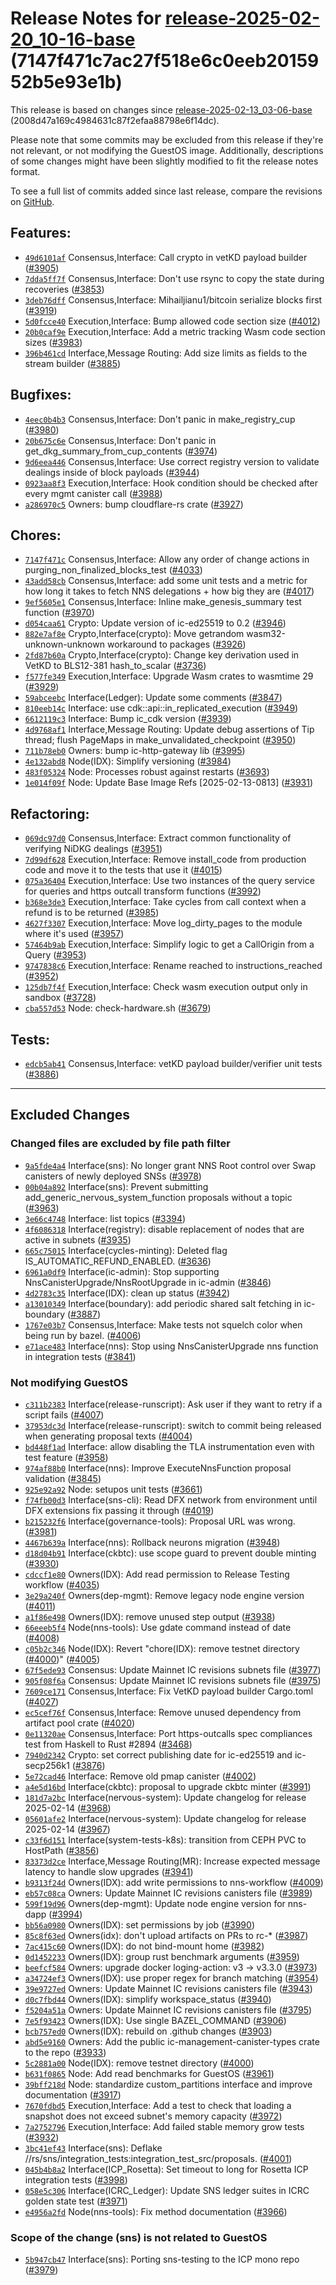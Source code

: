 Release Notes for [**release-2025-02-20\_10-16-base**](https://github.com/dfinity/ic/tree/release-2025-02-20_10-16-base) (7147f471c7ac27f518e6c0eeb2015952b5e93e1b)
===================================================================================================================================================================

This release is based on changes since [release-2025-02-13\_03-06-base](https://dashboard.internetcomputer.org/release/2008d47a169c4984631c87f2efaa88798e6f14dc) (2008d47a169c4984631c87f2efaa88798e6f14dc).

Please note that some commits may be excluded from this release if they're not relevant, or not modifying the GuestOS image. Additionally, descriptions of some changes might have been slightly modified to fit the release notes format.

To see a full list of commits added since last release, compare the revisions on [GitHub](https://github.com/dfinity/ic/compare/release-2025-02-13_03-06-base...release-2025-02-20_10-16-base).

Features:
---------

* [`49d6101af`](https://github.com/dfinity/ic/commit/49d6101af) Consensus,Interface: Call crypto in vetKD payload builder ([#3905](https://github.com/dfinity/ic/pull/3905))
* [`7dda5ff7f`](https://github.com/dfinity/ic/commit/7dda5ff7f) Consensus,Interface: Don't use rsync to copy the state during recoveries ([#3853](https://github.com/dfinity/ic/pull/3853))
* [`3deb76dff`](https://github.com/dfinity/ic/commit/3deb76dff) Consensus,Interface: Mihailjianu1/bitcoin serialize blocks first ([#3919](https://github.com/dfinity/ic/pull/3919))
* [`5d0fcce40`](https://github.com/dfinity/ic/commit/5d0fcce40) Execution,Interface: Bump allowed code section size ([#4012](https://github.com/dfinity/ic/pull/4012))
* [`20b0caf9e`](https://github.com/dfinity/ic/commit/20b0caf9e) Execution,Interface: Add a metric tracking Wasm code section sizes ([#3983](https://github.com/dfinity/ic/pull/3983))
* [`396b461cd`](https://github.com/dfinity/ic/commit/396b461cd) Interface,Message Routing: Add size limits as fields to the stream builder ([#3885](https://github.com/dfinity/ic/pull/3885))

Bugfixes:
---------

* [`4eec0b4b3`](https://github.com/dfinity/ic/commit/4eec0b4b3) Consensus,Interface: Don't panic in make\_registry\_cup ([#3980](https://github.com/dfinity/ic/pull/3980))
* [`20b675c6e`](https://github.com/dfinity/ic/commit/20b675c6e) Consensus,Interface: Don't panic in get\_dkg\_summary\_from\_cup\_contents ([#3974](https://github.com/dfinity/ic/pull/3974))
* [`9d6eea446`](https://github.com/dfinity/ic/commit/9d6eea446) Consensus,Interface: Use correct registry version to validate dealings inside of block payloads ([#3944](https://github.com/dfinity/ic/pull/3944))
* [`0923aa8f3`](https://github.com/dfinity/ic/commit/0923aa8f3) Execution,Interface: Hook condition should be checked after every mgmt canister call ([#3988](https://github.com/dfinity/ic/pull/3988))
* [`a286970c5`](https://github.com/dfinity/ic/commit/a286970c5) Owners: bump cloudflare-rs crate ([#3927](https://github.com/dfinity/ic/pull/3927))

Chores:
-------

* [`7147f471c`](https://github.com/dfinity/ic/commit/7147f471c) Consensus,Interface: Allow any order of change actions in purging\_non\_finalized\_blocks\_test ([#4033](https://github.com/dfinity/ic/pull/4033))
* [`43add58cb`](https://github.com/dfinity/ic/commit/43add58cb) Consensus,Interface: add some unit tests and a metric for how long it takes to fetch NNS delegations + how big they are ([#4017](https://github.com/dfinity/ic/pull/4017))
* [`9ef5605e1`](https://github.com/dfinity/ic/commit/9ef5605e1) Consensus,Interface: Inline make\_genesis\_summary test function ([#3970](https://github.com/dfinity/ic/pull/3970))
* [`d054caa61`](https://github.com/dfinity/ic/commit/d054caa61) Crypto: Update version of ic-ed25519 to 0.2 ([#3946](https://github.com/dfinity/ic/pull/3946))
* [`882e7af8e`](https://github.com/dfinity/ic/commit/882e7af8e) Crypto,Interface(crypto): Move getrandom wasm32-unknown-unknown workaround to packages ([#3926](https://github.com/dfinity/ic/pull/3926))
* [`2fd87b60a`](https://github.com/dfinity/ic/commit/2fd87b60a) Crypto,Interface(crypto): Change key derivation used in VetKD to BLS12-381 hash\_to\_scalar ([#3736](https://github.com/dfinity/ic/pull/3736))
* [`f577fe349`](https://github.com/dfinity/ic/commit/f577fe349) Execution,Interface: Upgrade Wasm crates to wasmtime 29 ([#3929](https://github.com/dfinity/ic/pull/3929))
* [`59abceebc`](https://github.com/dfinity/ic/commit/59abceebc) Interface(Ledger): Update some comments ([#3847](https://github.com/dfinity/ic/pull/3847))
* [`810eeb14c`](https://github.com/dfinity/ic/commit/810eeb14c) Interface: use cdk::api::in\_replicated\_execution ([#3949](https://github.com/dfinity/ic/pull/3949))
* [`6612119c3`](https://github.com/dfinity/ic/commit/6612119c3) Interface: Bump ic\_cdk version ([#3939](https://github.com/dfinity/ic/pull/3939))
* [`4d9768af1`](https://github.com/dfinity/ic/commit/4d9768af1) Interface,Message Routing: Update debug assertions of Tip thread; flush PageMaps in make\_unvalidated\_checkpoint ([#3950](https://github.com/dfinity/ic/pull/3950))
* [`711b78eb0`](https://github.com/dfinity/ic/commit/711b78eb0) Owners: bump ic-http-gateway lib ([#3995](https://github.com/dfinity/ic/pull/3995))
* [`4e132abd8`](https://github.com/dfinity/ic/commit/4e132abd8) Node(IDX): Simplify versioning ([#3984](https://github.com/dfinity/ic/pull/3984))
* [`483f05324`](https://github.com/dfinity/ic/commit/483f05324) Node: Processes robust against restarts ([#3693](https://github.com/dfinity/ic/pull/3693))
* [`1e014f09f`](https://github.com/dfinity/ic/commit/1e014f09f) Node: Update Base Image Refs [2025-02-13-0813] ([#3931](https://github.com/dfinity/ic/pull/3931))

Refactoring:
------------

* [`069dc97d0`](https://github.com/dfinity/ic/commit/069dc97d0) Consensus,Interface: Extract common functionality of verifying NiDKG dealings ([#3951](https://github.com/dfinity/ic/pull/3951))
* [`7d99df628`](https://github.com/dfinity/ic/commit/7d99df628) Execution,Interface: Remove install\_code from production code and move it to the tests that use it ([#4015](https://github.com/dfinity/ic/pull/4015))
* [`075a36404`](https://github.com/dfinity/ic/commit/075a36404) Execution,Interface: Use two instances of the query service for queries and https outcall transform functions ([#3992](https://github.com/dfinity/ic/pull/3992))
* [`b368e3de3`](https://github.com/dfinity/ic/commit/b368e3de3) Execution,Interface: Take cycles from call context when a refund is to be returned ([#3985](https://github.com/dfinity/ic/pull/3985))
* [`4627f3307`](https://github.com/dfinity/ic/commit/4627f3307) Execution,Interface: Move log\_dirty\_pages to the module where it's used ([#3957](https://github.com/dfinity/ic/pull/3957))
* [`57464b9ab`](https://github.com/dfinity/ic/commit/57464b9ab) Execution,Interface: Simplify logic to get a CallOrigin from a Query ([#3953](https://github.com/dfinity/ic/pull/3953))
* [`9747838c6`](https://github.com/dfinity/ic/commit/9747838c6) Execution,Interface: Rename reached to instructions\_reached ([#3952](https://github.com/dfinity/ic/pull/3952))
* [`125db7f4f`](https://github.com/dfinity/ic/commit/125db7f4f) Execution,Interface: Check wasm execution output only in sandbox ([#3728](https://github.com/dfinity/ic/pull/3728))
* [`cba557d53`](https://github.com/dfinity/ic/commit/cba557d53) Node: check-hardware.sh ([#3679](https://github.com/dfinity/ic/pull/3679))

Tests:
------

* [`edcb5ab41`](https://github.com/dfinity/ic/commit/edcb5ab41) Consensus,Interface: vetKD payload builder/verifier unit tests ([#3886](https://github.com/dfinity/ic/pull/3886))

-------------------------------------------

## Excluded Changes

### Changed files are excluded by file path filter
* [`9a5fde4a4`](https://github.com/dfinity/ic/commit/9a5fde4a4) Interface(sns): No longer grant NNS Root control over Swap canisters of newly deployed SNSs ([#3978](https://github.com/dfinity/ic/pull/3978))
* [`00b04a892`](https://github.com/dfinity/ic/commit/00b04a892) Interface(sns): Prevent submitting add\_generic\_nervous\_system\_function proposals without a topic ([#3963](https://github.com/dfinity/ic/pull/3963))
* [`3e66c4748`](https://github.com/dfinity/ic/commit/3e66c4748) Interface: list topics ([#3394](https://github.com/dfinity/ic/pull/3394))
* [`4f6086318`](https://github.com/dfinity/ic/commit/4f6086318) Interface(registry): disable replacement of nodes that are active in subnets ([#3935](https://github.com/dfinity/ic/pull/3935))
* [`665c75015`](https://github.com/dfinity/ic/commit/665c75015) Interface(cycles-minting): Deleted flag IS\_AUTOMATIC\_REFUND\_ENABLED. ([#3636](https://github.com/dfinity/ic/pull/3636))
* [`6961a0df9`](https://github.com/dfinity/ic/commit/6961a0df9) Interface(ic-admin): Stop supporting NnsCanisterUpgrade/NnsRootUpgrade in ic-admin ([#3846](https://github.com/dfinity/ic/pull/3846))
* [`4d2783c35`](https://github.com/dfinity/ic/commit/4d2783c35) Interface(IDX): clean up status ([#3942](https://github.com/dfinity/ic/pull/3942))
* [`a13010349`](https://github.com/dfinity/ic/commit/a13010349) Interface(boundary): add periodic shared salt fetching in ic-boundary ([#3887](https://github.com/dfinity/ic/pull/3887))
* [`1767e03b7`](https://github.com/dfinity/ic/commit/1767e03b7) Consensus,Interface: Make tests not squelch color when being run by bazel. ([#4006](https://github.com/dfinity/ic/pull/4006))
* [`e71ace483`](https://github.com/dfinity/ic/commit/e71ace483) Interface(nns): Stop using NnsCanisterUpgrade nns function in integration tests ([#3841](https://github.com/dfinity/ic/pull/3841))

### Not modifying GuestOS
* [`c311b2383`](https://github.com/dfinity/ic/commit/c311b2383) Interface(release-runscript): Ask user if they want to retry if a script fails ([#4007](https://github.com/dfinity/ic/pull/4007))
* [`37953dc3d`](https://github.com/dfinity/ic/commit/37953dc3d) Interface(release-runscript): switch to commit being released when generating proposal texts ([#4004](https://github.com/dfinity/ic/pull/4004))
* [`bd448f1ad`](https://github.com/dfinity/ic/commit/bd448f1ad) Interface: allow disabling the TLA instrumentation even with test feature ([#3958](https://github.com/dfinity/ic/pull/3958))
* [`974af88b0`](https://github.com/dfinity/ic/commit/974af88b0) Interface(nns): Improve ExecuteNnsFunction proposal validation ([#3845](https://github.com/dfinity/ic/pull/3845))
* [`925e92a92`](https://github.com/dfinity/ic/commit/925e92a92) Node: setupos unit tests ([#3661](https://github.com/dfinity/ic/pull/3661))
* [`f74fb00d3`](https://github.com/dfinity/ic/commit/f74fb00d3) Interface(sns-cli): Read DFX network from environment until DFX extensions fix passing it through ([#4019](https://github.com/dfinity/ic/pull/4019))
* [`b215232f6`](https://github.com/dfinity/ic/commit/b215232f6) Interface(governance-tools): Proposal URL was wrong. ([#3981](https://github.com/dfinity/ic/pull/3981))
* [`4467b639a`](https://github.com/dfinity/ic/commit/4467b639a) Interface(nns): Rollback neurons migration ([#3948](https://github.com/dfinity/ic/pull/3948))
* [`d18d04b91`](https://github.com/dfinity/ic/commit/d18d04b91) Interface(ckbtc): use scope guard to prevent double minting ([#3930](https://github.com/dfinity/ic/pull/3930))
* [`cdccf1e80`](https://github.com/dfinity/ic/commit/cdccf1e80) Owners(IDX): Add read permission to Release Testing workflow ([#4035](https://github.com/dfinity/ic/pull/4035))
* [`3e29a240f`](https://github.com/dfinity/ic/commit/3e29a240f) Owners(dep-mgmt): Remove legacy node engine version ([#4011](https://github.com/dfinity/ic/pull/4011))
* [`a1f86e498`](https://github.com/dfinity/ic/commit/a1f86e498) Owners(IDX): remove unused step output ([#3938](https://github.com/dfinity/ic/pull/3938))
* [`66eeeb5f4`](https://github.com/dfinity/ic/commit/66eeeb5f4) Node(nns-tools): Use gdate command instead of date ([#4008](https://github.com/dfinity/ic/pull/4008))
* [`c05b2c346`](https://github.com/dfinity/ic/commit/c05b2c346) Node(IDX): Revert "chore(IDX): remove testnet directory ([#4000](https://github.com/dfinity/ic/pull/4000))" ([#4005](https://github.com/dfinity/ic/pull/4005))
* [`67f5ede93`](https://github.com/dfinity/ic/commit/67f5ede93) Consensus: Update Mainnet IC revisions subnets file ([#3977](https://github.com/dfinity/ic/pull/3977))
* [`905f08f6a`](https://github.com/dfinity/ic/commit/905f08f6a) Consensus: Update Mainnet IC revisions subnets file ([#3975](https://github.com/dfinity/ic/pull/3975))
* [`7609ce171`](https://github.com/dfinity/ic/commit/7609ce171) Consensus,Interface: Fix VetKD payload builder Cargo.toml ([#4027](https://github.com/dfinity/ic/pull/4027))
* [`ec5cef76f`](https://github.com/dfinity/ic/commit/ec5cef76f) Consensus,Interface: Remove unused dependency from artifact pool crate ([#4020](https://github.com/dfinity/ic/pull/4020))
* [`0e11320ae`](https://github.com/dfinity/ic/commit/0e11320ae) Consensus,Interface: Port https-outcalls spec compliances test from Haskell to Rust #2894 ([#3468](https://github.com/dfinity/ic/pull/3468))
* [`7940d2342`](https://github.com/dfinity/ic/commit/7940d2342) Crypto: set correct publishing date for ic-ed25519 and ic-secp256k1 ([#3876](https://github.com/dfinity/ic/pull/3876))
* [`5e72cad46`](https://github.com/dfinity/ic/commit/5e72cad46) Interface: Remove old pmap canister ([#4002](https://github.com/dfinity/ic/pull/4002))
* [`a4e5d16bd`](https://github.com/dfinity/ic/commit/a4e5d16bd) Interface(ckbtc): proposal to upgrade ckbtc minter ([#3991](https://github.com/dfinity/ic/pull/3991))
* [`181d7a2bc`](https://github.com/dfinity/ic/commit/181d7a2bc) Interface(nervous-system): Update changelog for release 2025-02-14 ([#3968](https://github.com/dfinity/ic/pull/3968))
* [`05601afe2`](https://github.com/dfinity/ic/commit/05601afe2) Interface(nervous-system): Update changelog for release 2025-02-14 ([#3967](https://github.com/dfinity/ic/pull/3967))
* [`c33f6d151`](https://github.com/dfinity/ic/commit/c33f6d151) Interface(system-tests-k8s): transition from CEPH PVC to HostPath ([#3856](https://github.com/dfinity/ic/pull/3856))
* [`83373d2ce`](https://github.com/dfinity/ic/commit/83373d2ce) Interface,Message Routing(MR): Increase expected message latency to handle slow upgrades ([#3941](https://github.com/dfinity/ic/pull/3941))
* [`b9313f24d`](https://github.com/dfinity/ic/commit/b9313f24d) Owners(IDX): add write permissions to nns-workflow ([#4009](https://github.com/dfinity/ic/pull/4009))
* [`eb57c08ca`](https://github.com/dfinity/ic/commit/eb57c08ca) Owners: Update Mainnet IC revisions canisters file ([#3989](https://github.com/dfinity/ic/pull/3989))
* [`599f19d96`](https://github.com/dfinity/ic/commit/599f19d96) Owners(dep-mgmt): Update node engine version for nns-dapp ([#3994](https://github.com/dfinity/ic/pull/3994))
* [`bb56a0980`](https://github.com/dfinity/ic/commit/bb56a0980) Owners(IDX): set permissions by job ([#3990](https://github.com/dfinity/ic/pull/3990))
* [`85c8f63ed`](https://github.com/dfinity/ic/commit/85c8f63ed) Owners(idx): don't upload artifacts on PRs to rc-\* ([#3987](https://github.com/dfinity/ic/pull/3987))
* [`7ac415c60`](https://github.com/dfinity/ic/commit/7ac415c60) Owners(IDX): do not bind-mount home ([#3982](https://github.com/dfinity/ic/pull/3982))
* [`0d1452233`](https://github.com/dfinity/ic/commit/0d1452233) Owners(IDX): group rust benchmark arguments ([#3959](https://github.com/dfinity/ic/pull/3959))
* [`beefcf584`](https://github.com/dfinity/ic/commit/beefcf584) Owners: upgrade docker loging-action: v3 -> v3.3.0 ([#3973](https://github.com/dfinity/ic/pull/3973))
* [`a34724ef3`](https://github.com/dfinity/ic/commit/a34724ef3) Owners(IDX): use proper regex for branch matching ([#3954](https://github.com/dfinity/ic/pull/3954))
* [`39e9727ed`](https://github.com/dfinity/ic/commit/39e9727ed) Owners: Update Mainnet IC revisions canisters file ([#3943](https://github.com/dfinity/ic/pull/3943))
* [`d0c7fbd44`](https://github.com/dfinity/ic/commit/d0c7fbd44) Owners(IDX): simplify workspace\_status ([#3940](https://github.com/dfinity/ic/pull/3940))
* [`f5204a51a`](https://github.com/dfinity/ic/commit/f5204a51a) Owners: Update Mainnet IC revisions canisters file ([#3795](https://github.com/dfinity/ic/pull/3795))
* [`7e5f93423`](https://github.com/dfinity/ic/commit/7e5f93423) Owners(IDX): Use single BAZEL\_COMMAND ([#3906](https://github.com/dfinity/ic/pull/3906))
* [`bcb757ed0`](https://github.com/dfinity/ic/commit/bcb757ed0) Owners(IDX): rebuild on .github changes ([#3903](https://github.com/dfinity/ic/pull/3903))
* [`abd5e9160`](https://github.com/dfinity/ic/commit/abd5e9160) Owners: Add the public ic-management-canister-types crate to the repo ([#3933](https://github.com/dfinity/ic/pull/3933))
* [`5c2881a00`](https://github.com/dfinity/ic/commit/5c2881a00) Node(IDX): remove testnet directory ([#4000](https://github.com/dfinity/ic/pull/4000))
* [`b631f0865`](https://github.com/dfinity/ic/commit/b631f0865) Node: Add read benchmarks for GuestOS ([#3961](https://github.com/dfinity/ic/pull/3961))
* [`39bff218d`](https://github.com/dfinity/ic/commit/39bff218d) Node: standardize custom\_partitions interface and improve documentation ([#3917](https://github.com/dfinity/ic/pull/3917))
* [`7670fdbd5`](https://github.com/dfinity/ic/commit/7670fdbd5) Execution,Interface: Add a test to check that loading a snapshot does not exceed subnet's memory capacity ([#3972](https://github.com/dfinity/ic/pull/3972))
* [`7a2752796`](https://github.com/dfinity/ic/commit/7a2752796) Execution,Interface: Add failed stable memory grow tests ([#3932](https://github.com/dfinity/ic/pull/3932))
* [`3bc41ef43`](https://github.com/dfinity/ic/commit/3bc41ef43) Interface(sns): Deflake //rs/sns/integration\_tests:integration\_test\_src/proposals. ([#4001](https://github.com/dfinity/ic/pull/4001))
* [`045b4b8a2`](https://github.com/dfinity/ic/commit/045b4b8a2) Interface(ICP\_Rosetta): Set timeout to long for Rosetta ICP integration tests ([#3998](https://github.com/dfinity/ic/pull/3998))
* [`058e5c306`](https://github.com/dfinity/ic/commit/058e5c306) Interface(ICRC\_Ledger): Update SNS ledger suites in ICRC golden state test ([#3971](https://github.com/dfinity/ic/pull/3971))
* [`e4956a2fd`](https://github.com/dfinity/ic/commit/e4956a2fd) Node(nns-tools): Fix method documentation ([#3966](https://github.com/dfinity/ic/pull/3966))

### Scope of the change (sns) is not related to GuestOS
* [`5b947cb47`](https://github.com/dfinity/ic/commit/5b947cb47) Interface(sns): Porting sns-testing to the ICP mono repo ([#3979](https://github.com/dfinity/ic/pull/3979))
